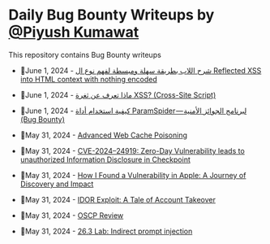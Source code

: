 # Daily Bug Bounty Writeups by [@Piyush Kumawat](https://twitter.com/piyush_supiy) 
This repository contains Bug Bounty writeups

<!-- BLOG-POST-LIST:START -->
 - 💯June 1, 2024 - [شرح اللاب بطريقة سهلة ومبسطة لفهم نوع ال Reflected XSS into HTML context with nothing encoded](https://gentilsecurity.medium.com/%D8%B4%D8%B1%D8%AD-%D8%A7%D9%84%D9%84%D8%A7%D8%A8-%D8%A8%D8%B7%D8%B1%D9%8A%D9%82%D8%A9-%D8%B3%D9%87%D9%84%D8%A9-%D9%88%D9%85%D8%A8%D8%B3%D8%B7%D8%A9-%D9%84%D9%81%D9%87%D9%85-%D9%86%D9%88%D8%B9-%D8%A7%D9%84-reflected-xss-into-html-context-with-nothing-encoded-9dde8cf2baa3?source=rss------bug_bounty-5) 

 - 💯June 1, 2024 - [ماذا تعرف عن ثغرة XSS? &lpar;Cross-Site Script&rpar;](https://gentilsecurity.medium.com/%D9%85%D8%A7%D8%B0%D8%A7-%D8%AA%D8%B9%D8%B1%D9%81-%D8%B9%D9%86-%D8%AB%D8%BA%D8%B1%D8%A9-xss-cross-site-script-d45ecf75b0a6?source=rss------bug_bounty-5) 

 - 💯June 1, 2024 - [كيفية استخدام أداة ParamSpider — لبرنامج الجوائز الأمنية &lpar;Bug Bounty&rpar;](https://gentilsecurity.medium.com/%D9%83%D9%8A%D9%81%D9%8A%D8%A9-%D8%A7%D8%B3%D8%AA%D8%AE%D8%AF%D8%A7%D9%85-%D8%A3%D8%AF%D8%A7%D8%A9-paramspider-%D9%84%D8%A8%D8%B1%D9%86%D8%A7%D9%85%D8%AC-%D8%A7%D9%84%D8%AC%D9%88%D8%A7%D8%A6%D8%B2-%D8%A7%D9%84%D8%A3%D9%85%D9%86%D9%8A%D8%A9-bug-bounty-c1361d476c4a?source=rss------bug_bounty-5) 

 - 💯May 31, 2024 - [Advanced Web Cache Poisoning](https://medium.com/@majix_de/advanced-web-cache-poisoning-e6e17d5290ce?source=rss------bug_bounty-5) 

 - 💯May 31, 2024 - [CVE-2024–24919: Zero-Day Vulnerability leads to unauthorized Information Disclosure in Checkpoint](https://codewithvamp.medium.com/cve-2024-24919-zero-day-vulnerability-leads-to-unauthorized-information-disclosure-in-checkpoint-97873b47d160?source=rss------bug_bounty-5) 

 - 💯May 31, 2024 - [How I Found a Vulnerability in Apple: A Journey of Discovery and Impact](https://medium.com/@husnainsuleman/how-i-found-a-vulnerability-in-apple-a-journey-of-discovery-and-impact-0e55f14eef75?source=rss------bug_bounty-5) 

 - 💯May 31, 2024 - [IDOR Exploit: A Tale of Account Takeover](https://danial1337.medium.com/idor-exploit-a-tale-of-account-takeover-51ab2c47c246?source=rss------bug_bounty-5) 

 - 💯May 31, 2024 - [OSCP Review](https://medium.com/@nosignalrightnow/oscp-review-3a9568bf9c5d?source=rss------bug_bounty-5) 

 - 💯May 31, 2024 - [26.3 Lab: Indirect prompt injection](https://cyberw1ng.medium.com/26-3-lab-indirect-prompt-injection-27d35f2e0e90?source=rss------bug_bounty-5) 
<!-- BLOG-POST-LIST:END -->
